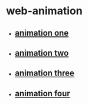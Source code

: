 # web-animation

- ## [animation one](https://landing-page-animation-with-gsap-one-by-ethernaljoz.vercel.app/)
- ## [animation two](https://pin-video-scroll-animation-with-gsap-by-ethernaljoz.vercel.app/)
- ## [animation three](https://horizontal-scroll-animation-with-gsap-by-ethernaljoz.vercel.app/)
- ## [animation four](https://image-reveal-scroll-animation-with-gsap-by-ethernaljoz.vercel.app/)